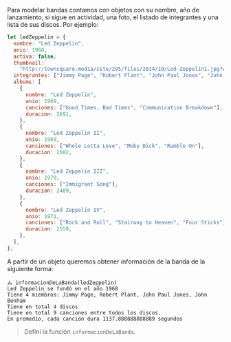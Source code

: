 Para modelar bandas contamos con objetos con su nombre, año de lanzamiento, si sigue en actividad, una foto, el listado de integrantes y una lista de sus discos. Por ejemplo:

```js
let ledZeppelin = {
  nombre: "Led Zeppelin",
  anio: 1968,
  activa: false,
  thumbnail:
    "http://townsquare.media/site/295/files/2014/10/Led-Zeppelin1.jpg?w=980&q=75",
  integrantes: ["Jimmy Page", "Robert Plant", "John Paul Jones", "John Bonham"],
  albums: [
    {
      nombre: "Led Zeppelin",
      anio: 1969,
      canciones: ["Good Times, Bad Times", "Communication Breakdown"],
      duracion: 2691,
    },
    {
      nombre: "Led Zeppelin II",
      anio: 1969,
      canciones: ["Whole Lotta Love", "Moby Dick", "Ramble On"],
      duracion: 2502,
    },
    {
      nombre: "Led Zeppelin III",
      anio: 1970,
      canciones: ["Immigrant Song"],
      duracion: 2489,
    },
    {
      nombre: "Led Zeppelin IV",
      anio: 1971,
      canciones: ["Rock and Roll", "Stairway to Heaven", "Four Sticks"],
      duracion: 2559,
    },
  ],
};
```

A partir de un objeto queremos obtener información de la banda de la siguiente forma:

```
ム informacionDeLaBanda(ledZeppelin)
Led Zeppelin se fundó en el año 1968
Tiene 4 miembros: Jimmy Page, Robert Plant, John Paul Jones, John Bonham
Tiene en total 4 discos
Tiene en total 9 canciones entre todos los discos.
En promedio, cada canción dura 1137.888888888889 segundos
```

> Definí la función `informacionDeLaBanda`.